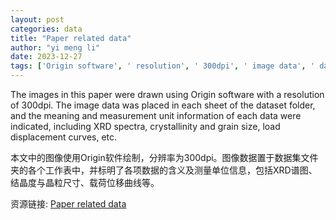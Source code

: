 ```yaml
---
layout: post
categories: data
title: "Paper related data"
author: "yi meng li"
date: 2023-12-27
tags: ['Origin software', ' resolution', ' 300dpi', ' image data', ' dataset folder', ' meaning', ' measurement unit', ' XRD spectra', ' crystallinity', ' grain size', ' load displacement curves']
---
```


The images in this paper were drawn using Origin software with a resolution of 300dpi. The image data was placed in each sheet of the dataset folder, and the meaning and measurement unit information of each data were indicated, including XRD spectra, crystallinity and grain size, load displacement curves, etc.

本文中的图像使用Origin软件绘制，分辨率为300dpi。图像数据置于数据集文件夹的各个工作表中，并标明了各项数据的含义及测量单位信息，包括XRD谱图、结晶度与晶粒尺寸、载荷位移曲线等。

资源链接: [Paper related data](https://doi.org/10.57760/sciencedb.j00140.00035)
